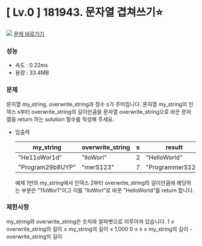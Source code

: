 # [ Lv.0 ] 181943. 문자열 겹쳐쓰기⭐

<img src="https://img.shields.io/badge/JavaScript-orange?style=flat&logo=javascript&logoColor=auto"/> [문제 바로가기](https://school.programmers.co.kr/learn/courses/30/lessons/181943)

### 성능
- 속도 : 0.22ms  
- 용량 : 33.4MB 

### 문제
문자열 my_string, overwrite_string과 정수 s가 주어집니다. 문자열 my_string의 인덱스 s부터 overwrite_string의 길이만큼을 문자열 overwrite_string으로 바꾼 문자열을 return 하는 solution 함수를 작성해 주세요.

- 입출력

    |my_string	|overwrite_string|s|	result|
    |---------------|-------------|--|---------------|
    |"He11oWor1d"	|"lloWorl"|	2|"HelloWorld"|
    |"Program29b8UYP"|	"merS123"|	7	|"ProgrammerS123"|

    예제 1번의 my_string에서 인덱스 2부터 overwrite_string의 길이만큼에 해당하는 부분은 "11oWor1"이고 이를 "lloWorl"로 바꾼 "HelloWorld"를 return 합니다.

### 제한사항
my_string와 overwrite_string은 숫자와 알파벳으로 이루어져 있습니다.
1 ≤ overwrite_string의 길이 ≤ my_string의 길이 ≤ 1,000
0 ≤ s ≤ my_string의 길이 - overwrite_string의 길이